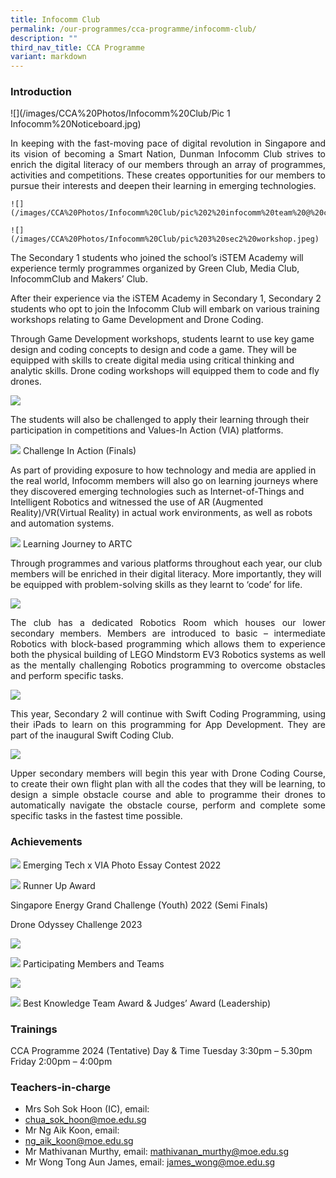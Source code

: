 ```yaml
---
title: Infocomm Club
permalink: /our-programmes/cca-programme/infocomm-club/
description: ""
third_nav_title: CCA Programme
variant: markdown
---
```

### Introduction

![](/images/CCA%20Photos/Infocomm%20Club/Pic 1 Infocomm%20Noticeboard.jpg)
<p style="text-align: justify;"> 
In keeping with the fast-moving pace of digital revolution in Singapore and its vision of becoming a Smart Nation, Dunman Infocomm Club strives to enrich the digital literacy of our members through an array of programmes, activities and competitions. These creates opportunities for our members to pursue their interests and deepen their learning in emerging technologies.

	![](/images/CCA%20Photos/Infocomm%20Club/pic%202%20infocomm%20team%20@%20cca%20fair.jpeg)
	
	![](/images/CCA%20Photos/Infocomm%20Club/pic%203%20sec2%20workshop.jpeg)
	
The Secondary 1 students who joined the school’s iSTEM Academy will experience termly programmes organized by Green Club, Media Club, InfocommClub and Makers’ Club. 

After their experience via the iSTEM Academy in Secondary 1, Secondary 2 students who opt to join the Infocomm Club will embark on various training workshops relating to Game Development and Drone Coding. 

Through Game Development workshops, students learnt to use key game design and coding concepts to design and code a game. They will be equipped with skills to create digital media using critical thinking and analytic skills.  Drone coding workshops will equipped them to code and fly drones.

![](/images/CCA%20Photos/Infocomm%20Club/pic%2010%20student%20work.jpg)

The students will also be challenged to apply their learning through their participation in competitions and Values-In Action (VIA) platforms.

 ![](/images/CCA%20Photos/Infocomm%20Club/pic%207%20dos%20final%20(challenge%20in%20action).jpeg)
Challenge In Action (Finals)

As part of providing exposure to how technology and media are applied in the real world, Infocomm members will also go on learning journeys where they discovered emerging technologies such as Internet-of-Things and Intelligent Robotics and witnessed the use of AR (Augmented Reality)/VR(Virtual Reality) in actual work environments, as well as robots and automation systems. 

 ![](/images/CCA%20Photos/Infocomm%20Club/pic%209%20learning%20journey%20to%20artc.jpeg)
Learning Journey to ARTC
 
Through programmes and various platforms throughout each year, our club members will be enriched in their digital literacy. More importantly, they will be equipped with problem-solving skills as they learnt to ‘code’ for life. 
</p>

![](/images/CCA%20Photos/Infocomm%20Club/Pic01.jpg)

<p style="text-align: justify;">The club has a dedicated Robotics Room which houses our lower secondary members. Members are introduced to basic – intermediate Robotics with block-based programming which allows them to experience both the physical building of LEGO Mindstorm EV3 Robotics systems as well as the mentally challenging Robotics programming to overcome obstacles and perform specific tasks.</p>

![](/images/CCA%20Photos/Infocomm%20Club/Pic02.jpg)

<p style="text-align: justify;">This year, Secondary 2 will continue with Swift Coding Programming, using their iPads to learn on this programming for App Development. They are part of the inaugural Swift Coding Club.</p>

![](/images/CCA%20Photos/Infocomm%20Club/Pic03.jpg)

<p style="text-align: justify;">Upper secondary members will begin this year with Drone Coding Course, to create their own flight plan with all the codes that they will be learning, to design a simple obstacle course and able to programme their drones to automatically navigate the obstacle course, perform and complete some specific tasks in the fastest time possible.</p>

### Achievements
![](/images/CCA%20Photos/Infocomm%20Club/Pic04.jpg)
Emerging Tech x VIA Photo Essay Contest 2022 

 ![](/images/CCA%20Photos/Infocomm%20Club/pic%204%20via%20photo%20essay%20contest%202022.jpeg)
Runner Up Award

Singapore Energy Grand Challenge (Youth) 2022  (Semi Finals)


Drone Odyssey Challenge 2023

 ![](/images/CCA%20Photos/Infocomm%20Club/pic%205%20participants%20of%20dos.jpeg)
 
 ![](/images/CCA%20Photos/Infocomm%20Club/pic%206%20dos%20teams-min.png)
		Participating Members and Teams 


![](/images/CCA%20Photos/Infocomm%20Club/pic%208%20award%20winners%20of%20dos.jpeg)

![](/images/CCA%20Photos/Infocomm%20Club/pic%209%20learning%20journey%20to%20artc.jpeg)
Best Knowledge Team Award &amp; Judges’ Award (Leadership)


### Trainings

CCA Programme 2024 (Tentative)
Day &amp; Time	Tuesday 3:30pm – 5.30pm
Friday 2:00pm – 4:00pm	


### Teachers-in-charge

* Mrs Soh Sok Hoon (IC), email:&nbsp;
* [chua\_sok\_hoon@moe.edu.sg](mailto:chua_sok_hoon@moe.edu.sg)
* Mr Ng Aik Koon, email:&nbsp;
* [ng\_aik\_koon@moe.edu.sg](mailto:ng_aik_koon@moe.edu.sg)
* Mr  Mathivanan Murthy, email:&nbsp;[mathivanan_murthy@moe.edu.sg](mailto:mathivanan_murthy@moe.edu.sg)
* Mr Wong Tong Aun James, email:&nbsp;[james_wong@moe.edu.sg](mailto:james_wong@moe.edu.sg)
